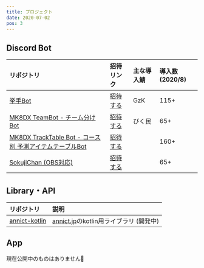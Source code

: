 ```yaml
---
title: プロジェクト
date: 2020-07-02
pos: 3
---
```


## Discord Bot

リポジトリ | 招待リンク | 主な導入鯖 | 導入数(2020/8)
:--- |:--- |:--- |:---
[挙手Bot](https://github.com/riptakagi/KyoshuBot) | [招待する](https://discord.com/api/oauth2/authorize?client_id=705559539872694272&permissions=76800&scope=bot) | GzK | 115+
[MK8DX TeamBot - チーム分けBot](https://github.com/riptakagi/mk8dx-teambot) | [招待する](https://discord.com/api/oauth2/authorize?client_id=711910347711316039&permissions=3072&scope=bot) | びく民 | 65+
[MK8DX TrackTable Bot - コース別 予測アイテムテーブルBot](https://github.com/riptakagi/mk8dx-tracktablebot) | [招待する](https://discord.com/api/oauth2/authorize?client_id=714641356600901736&permissions=35840&scope=bot) | | 160+
[SokujiChan (OBS対応)](https://github.com/riptakagi/sokujichan) | [招待する](https://discord.com/api/oauth2/authorize?client_id=716931790865956904&permissions=3136&scope=bot) | | 65+

## Library・API 
リポジトリ | 説明
:--- | :---
[annict-kotlin](https://github.com/riptakagi/annict-kotlin) | [annict.jp](https://annict.jp)のkotlin用ライブラリ (開発中)

## App

現在公開中のものはありません🥺
